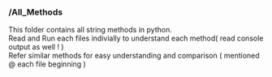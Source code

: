 ### /All_Methods

This folder contains all string methods in python.
<br>
Read and Run each files indivially to understand each method( read console output as well ! )
<br>
Refer similar methods for easy understanding and comparison ( mentioned @ each file beginning )
